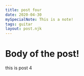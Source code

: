 ```yaml
---
title: post four
date: 2020-04-30
mySpecialNote: This is a note!
tags: guitar
layout: post.njk
---
```


# Body of the post!

this is post 4
